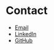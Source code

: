 # **Contact**
- [Email](mailto:chaewan2002@naver.com)
- [LinkedIn](https://www.linkedin.com/in/chaewan-woo)
- [GitHub](https://github.com/Woo95)